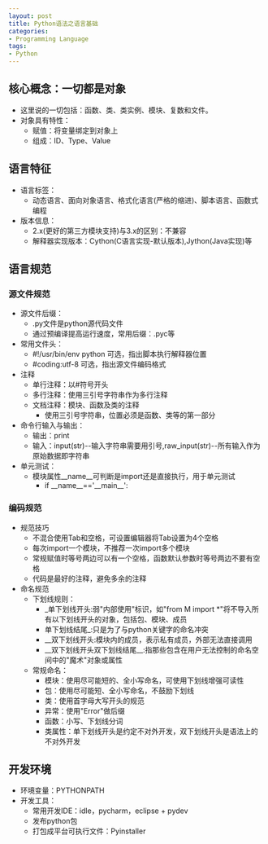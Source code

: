 ```yaml
---
layout: post
title: Python语法之语言基础
categories:
- Programming Language
tags:
- Python
---
```


## 核心概念：一切都是对象
- 这里说的一切包括：函数、类、类实例、模块、复数和文件。
- 对象具有特性：
	- 赋值：将变量绑定到对象上
	- 组成：ID、Type、Value

## 语言特征
- 语言标签：
	- 动态语言、面向对象语言、格式化语言(严格的缩进)、脚本语言、函数式编程
- 版本信息：
	- 2.x(更好的第三方模块支持)与3.x的区别：不兼容
	- 解释器实现版本：Cython(C语言实现-默认版本),Jython(Java实现)等
		
## 语言规范
### 源文件规范
- 源文件后缀：
	- .py文件是python源代码文件
	- 通过预编译提高运行速度，常用后缀：.pyc等
- 常用文件头：
	- #!/usr/bin/env python 可选，指出脚本执行解释器位置
	- #coding:utf-8 可选，指出源文件编码格式
- 注释
	- 单行注释：以#符号开头
	- 多行注释：使用三引号字符串作为多行注释
	- 文档注释：模块、函数及类的注释
		- 使用三引号字符串，位置必须是函数、类等的第一部分
- 命令行输入与输出：
	- 输出：print
	- 输入：input(str)--输入字符串需要用引号,raw_input(str)--所有输入作为原始数据即字符串
- 单元测试：
	- 模块属性__name__可判断是import还是直接执行，用于单元测试
		- if \_\_name\_\_=='\_\_main\_\_':
### 编码规范
- 规范技巧
	- 不混合使用Tab和空格，可设置编辑器将Tab设置为4个空格
	- 每次import一个模块，不推荐一次import多个模块
	- 常规赋值时等号两边可以有一个空格，函数默认参数时等号两边不要有空格
	- 代码是最好的注释，避免多余的注释
- 命名规范
	- 下划线规则：
		- _单下划线开头:弱"内部使用"标识，如"from M import *"将不导入所有以下划线开头的对象，包括包、模块、成员
		- 单下划线结尾_:只是为了与python关键字的命名冲突
		- __双下划线开头:模块内的成员，表示私有成员，外部无法直接调用
		- \_\_双下划线开头双下划线结尾__:指那些包含在用户无法控制的命名空间中的"魔术"对象或属性
	- 常规命名：
		- 模块：使用尽可能短的、全小写命名，可使用下划线增强可读性
		- 包：使用尽可能短、全小写命名，不鼓励下划线
		- 类：使用首字母大写开头的规范
		- 异常：使用"Error"做后缀
		- 函数：小写、下划线分词
		- 类属性：单下划线开头是约定不对外开发，双下划线开头是语法上的不对外开发

## 开发环境
- 环境变量：PYTHONPATH
- 开发工具：
	- 常用开发IDE：idle，pycharm，eclipse + pydev
	- 发布python包
	- 打包成平台可执行文件：Pyinstaller